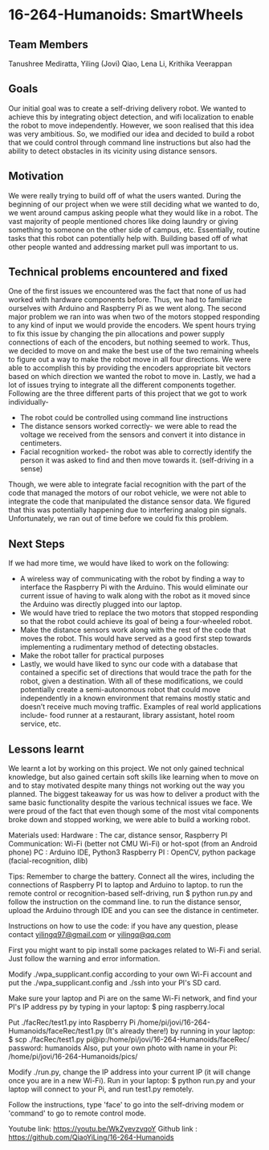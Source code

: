 # 16-264-Humanoids: SmartWheels

## Team Members
Tanushree Mediratta, Yiling (Jovi) Qiao, Lena Li, Krithika Veerappan

## Goals
Our initial goal was to create a self-driving delivery robot. We wanted to achieve this by integrating object detection, and wifi localization to enable the robot to move independently. However, we soon realised that this idea was very ambitious. So, we modified our idea and decided to build a robot that we could control through command line instructions but also had the ability to detect obstacles in its vicinity using distance sensors.

## Motivation
We were really trying to build off of what the users wanted. During the beginning of our project when we were still deciding what we wanted to do, we went around campus asking people what they would like in a robot. The vast majority of people mentioned chores like doing laundry or giving something to someone on the other side of campus, etc. Essentially, routine tasks that this robot can potentially help with. Building based off of what other people wanted and addressing market pull was important to us. 

## Technical problems encountered and fixed
One of the first issues we encountered was the fact that none of us had worked with hardware components before. Thus, we had to familiarize ourselves with Arduino and Raspberry Pi as we went along. 
The second major problem we ran into was when two of the motors stopped responding to any kind of input we would provide the encoders. We spent hours trying to fix this issue by changing the pin allocations and power supply connections of each of the encoders, but nothing seemed to work. Thus, we decided to move on and make the best use of the two remaining wheels to figure out a way to make the robot move in all four directions. We were able to accomplish this by providing the encoders appropriate bit vectors based on which direction we wanted the robot to move in. 
Lastly, we had a lot of issues trying to integrate all the different components together. Following are the three different parts of this project that we got to work individually- 
* The robot could be controlled using command line instructions
* The distance sensors worked correctly- we were able to read the voltage we received from the sensors and convert it into distance in centimeters.
* Facial recognition worked- the robot was able to correctly identify the person it was asked to find and then move towards it. (self-driving in a sense)

Though, we were able to integrate facial recognition with the part of the code that managed the motors of our robot vehicle, we were not able to integrate the code that manipulated the distance sensor data. We figured that this was potentially happening due to interfering analog pin signals. Unfortunately, we ran out of time before we could fix this problem.

## Next Steps
If we had more time, we would have liked to work on the following:
* A  wireless way of communicating with the robot by finding a way to interface the Raspberry Pi with the Arduino. This would eliminate our current issue of having to walk along with the robot as it moved since the Arduino was directly plugged into our laptop. 
* We would have tried to replace the two motors that stopped responding so that the robot could achieve its goal of being a four-wheeled robot. 
* Make the distance sensors work along with the rest of the code that moves the robot. This would have served as a good first step towards implementing a rudimentary method of detecting obstacles.
* Make the robot taller for practical purposes
* Lastly, we would have liked to sync our code with a database that contained a specific set of directions that would trace the path for the robot, given a destination.
With all of these modifications, we could potentially create a semi-autonomous robot that could move independently in a known environment that remains mostly static and doesn’t receive much moving traffic. Examples of real world applications include- food runner at a restaurant, library assistant, hotel room service, etc.

## Lessons learnt
We learnt a lot by working on this project. We not only gained technical knowledge, but also gained certain soft skills like learning when to move on and to stay motivated despite many things not working out the way you planned. The biggest takeaway for us was how to deliver a product with the same basic functionality despite the various technical issues we face. We were proud of the fact that even though some of the most vital components broke down and stopped working, we were able to build a working robot.

Materials used:
Hardware         : The car, distance sensor, Raspberry PI    
Communication: Wi-Fi (better not CMU Wi-Fi) or hot-spot (from an Android phone)
PC                    : Arduino IDE, Python3
Raspberry PI    : OpenCV, python package (facial-recognition, dlib)

Tips:
Remember to charge the battery.
Connect all the wires, including the connections of Raspberry PI to laptop and Arduino to laptop.
to run the remote control or recognition-based self-driving, run 
$  python run.py 
and follow the instruction on the command line.
to run the distance sensor, upload the Arduino through IDE and you can see the distance in centimeter.

Instructions on how to use the code:
if you have any question, please contact yilingq97@gmail.com or yilingq@qq.com

First you might want to pip install some packages related to Wi-Fi and serial. Just follow the warning and error information.

Modify ./wpa_supplicant.config according to your own Wi-Fi account and put the ./wpa_supplicant.config and ./ssh into your PI's SD card.

Make sure your laptop and Pi are on the same Wi-Fi network, and find your PI's IP address py by typing in your laptop:
$ ping raspberry.local

Put ./facRec/test1.py into Raspberry Pi /home/pi/jovi/16-264-Humanoids/faceRec/test1.py (It's already there!) by running in your laptop:
$ scp ./facRec/test1.py  pi@ip:/home/pi/jovi/16-264-Humanoids/faceRec/
password: humanoids
Also, put your own photo with name in your Pi: /home/pi/jovi/16-264-Humanoids/pics/

Modify ./run.py, change the IP address into your current IP (it will change once you are in a new Wi-Fi). Run in your laptop:
$ python run.py
and your laptop will connect to your Pi, and run test1.py remotely.

Follow the instructions, type 'face' to go into the self-driving modem or 'command' to go to remote control mode.

Youtube link: https://youtu.be/WkZyevzvqoY
Github link  : https://github.com/QiaoYiLing/16-264-Humanoids

